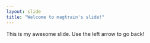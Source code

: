 ```yaml
---
layout: slide
title: "Welcome to magtrain's slide!"
---
```

This is my awesome slide.
Use the left arrow to go back!
